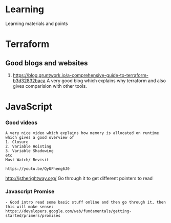 # Learning
Learning materials and points 


# Terraform

## Good blogs and websites

1. https://blog.gruntwork.io/a-comprehensive-guide-to-terraform-b3d32832baca
	A very good blog which explains why terraform and also gives comparision with other tools.
	
# JavaScript

### Good videos
	A very nice video which explains how memory is allocated on runtime which gives a good overview of 
	1. Closure
	2. Variable Hoisting
	3. Variable Shadowing
	etc 
	Must Watch/ Revisit
	
	https://youtu.be/QyUFheng6J0
	
http://jstherightway.org/
 Go through it to get different pointers to read
 
### Javascript Promise
	- Good intro read some basic stuff online and then go through it, then this will make sense: https://developers.google.com/web/fundamentals/getting-started/primers/promises
